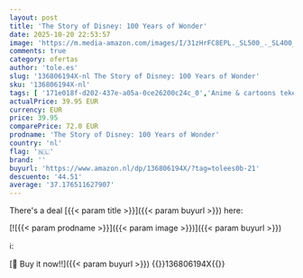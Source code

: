 ```yaml
---
layout: post
title: 'The Story of Disney: 100 Years of Wonder'
date: 2025-10-20 22:53:57
image: 'https://m.media-amazon.com/images/I/31zHrFC8EPL._SL500_._SL400_.jpg'
comments: true
category: ofertas
author: 'tole.es'
slug: '136806194X-nl The Story of Disney: 100 Years of Wonder'
sku: '136806194X-nl'
tags: [ '171e018f-d202-437e-a05a-0ce26200c24c_0','Anime & cartoons tekenen','Arborist Merchandising Root','Boeken','Commerciële illustratie','Engelstalige boeken','Featured Categories','Films','Gespecialiseerde reizen','Grafisch ontwerp','Grafisch ontwerp commercieel','Hobbys, kunstnijverheid & huis','Kunst & fotografie','Kunstgeschiedenis in thema & concept','Kunstnijverheid & hobbys','Manga kunstboeken & accessoires','Ontwerp','Podiumkunsten','Pretparken en themaparken','Reizen & toerisme','Self Service','Special Features Stores','Stripboeken & mangas tekenen','Stripboeken, manga & graphic novels','🇳🇱', ]
actualPrice: 39.95 EUR
currency: EUR
price: 39.95
comparePrice: 72.0 EUR
prodname: 'The Story of Disney: 100 Years of Wonder'
country: 'nl'
flag: '🇳🇱'
brand: ''
buyurl: 'https://www.amazon.nl/dp/136806194X/?tag=tolees0b-21'
descuento: '44.51'
average: '37.176511627907'
---
```


There's a deal [{{< param title >}}]({{< param buyurl >}})  here:

[![{{< param prodname >}}]({{< param image >}})]({{< param buyurl >}})

ℹ️:


[🛒 Buy it now!!]({{< param buyurl >}})
{{<world>}}136806194X{{</world>}}
